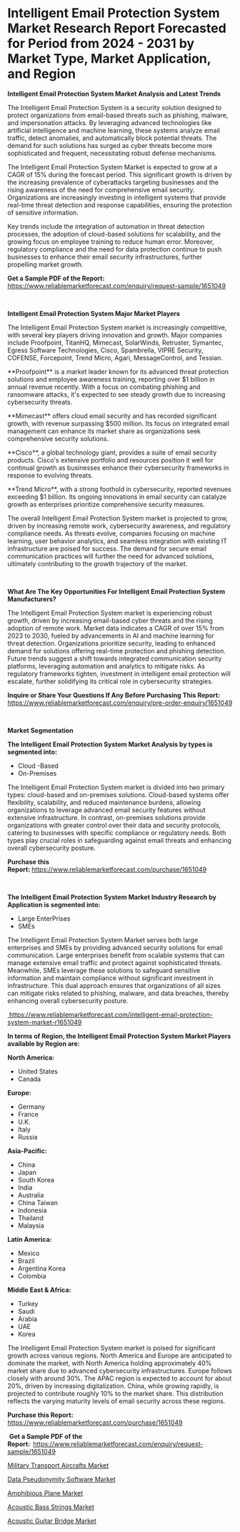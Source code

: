 <p><h1>Intelligent Email Protection System Market Research Report Forecasted for Period from 2024 -  2031 by Market Type, Market Application, and Region</h1></p><p><strong>Intelligent Email Protection System Market Analysis and Latest Trends</strong></p>
<p><p>The Intelligent Email Protection System is a security solution designed to protect organizations from email-based threats such as phishing, malware, and impersonation attacks. By leveraging advanced technologies like artificial intelligence and machine learning, these systems analyze email traffic, detect anomalies, and automatically block potential threats. The demand for such solutions has surged as cyber threats become more sophisticated and frequent, necessitating robust defense mechanisms.</p><p>The Intelligent Email Protection System Market is expected to grow at a CAGR of 15% during the forecast period. This significant growth is driven by the increasing prevalence of cyberattacks targeting businesses and the rising awareness of the need for comprehensive email security. Organizations are increasingly investing in intelligent systems that provide real-time threat detection and response capabilities, ensuring the protection of sensitive information.</p><p>Key trends include the integration of automation in threat detection processes, the adoption of cloud-based solutions for scalability, and the growing focus on employee training to reduce human error. Moreover, regulatory compliance and the need for data protection continue to push businesses to enhance their email security infrastructures, further propelling market growth.</p></p>
<p><strong>Get a Sample PDF of the Report:&nbsp;</strong> <a href="https://www.reliablemarketforecast.com/enquiry/request-sample/1651049?utm_campaign=1140&utm_medium=2&utm_source=Github&utm_content=ia&utm_term=26092024&utm_id=intelligent-email-protection-system">https://www.reliablemarketforecast.com/enquiry/request-sample/1651049</a></p>
<p>&nbsp;</p>
<p><strong>Intelligent Email Protection System Major Market Players</strong></p>
<p><p>The Intelligent Email Protection System market is increasingly competitive, with several key players driving innovation and growth. Major companies include Proofpoint, TitanHQ, Mimecast, SolarWinds, Retruster, Symantec, Egress Software Technologies, Cisco, Spambrella, VIPRE Security, COFENSE, Forcepoint, Trend Micro, Agari, MessageControl, and Tessian.</p><p>**Proofpoint** is a market leader known for its advanced threat protection solutions and employee awareness training, reporting over $1 billion in annual revenue recently. With a focus on combating phishing and ransomware attacks, it's expected to see steady growth due to increasing cybersecurity threats.</p><p>**Mimecast** offers cloud email security and has recorded significant growth, with revenue surpassing $500 million. Its focus on integrated email management can enhance its market share as organizations seek comprehensive security solutions.</p><p>**Cisco**, a global technology giant, provides a suite of email security products. Cisco's extensive portfolio and resources position it well for continual growth as businesses enhance their cybersecurity frameworks in response to evolving threats.</p><p>**Trend Micro**, with a strong foothold in cybersecurity, reported revenues exceeding $1 billion. Its ongoing innovations in email security can catalyze growth as enterprises prioritize comprehensive security measures.</p><p>The overall Intelligent Email Protection System market is projected to grow, driven by increasing remote work, cybersecurity awareness, and regulatory compliance needs. As threats evolve, companies focusing on machine learning, user behavior analytics, and seamless integration with existing IT infrastructure are poised for success. The demand for secure email communication practices will further the need for advanced solutions, ultimately contributing to the growth trajectory of the market.</p></p>
<p>&nbsp;</p>
<p><strong>What Are The Key Opportunities For Intelligent Email Protection System Manufacturers?</strong></p>
<p><p>The Intelligent Email Protection System market is experiencing robust growth, driven by increasing email-based cyber threats and the rising adoption of remote work. Market data indicates a CAGR of over 15% from 2023 to 2030, fueled by advancements in AI and machine learning for threat detection. Organizations prioritize security, leading to enhanced demand for solutions offering real-time protection and phishing detection. Future trends suggest a shift towards integrated communication security platforms, leveraging automation and analytics to mitigate risks. As regulatory frameworks tighten, investment in intelligent email protection will escalate, further solidifying its critical role in cybersecurity strategies.</p></p>
<p><strong>Inquire or Share Your Questions If Any Before Purchasing This Report:</strong> <a href="https://www.reliablemarketforecast.com/enquiry/pre-order-enquiry/1651049?utm_campaign=1140&utm_medium=2&utm_source=Github&utm_content=ia&utm_term=26092024&utm_id=intelligent-email-protection-system">https://www.reliablemarketforecast.com/enquiry/pre-order-enquiry/1651049</a></p>
<p>&nbsp;</p>
<p><strong>Market Segmentation</strong></p>
<p><strong>The Intelligent Email Protection System Market Analysis by types is segmented into:</strong></p>
<p><ul><li>Cloud -Based</li><li>On-Premises</li></ul></p>
<p><p>The Intelligent Email Protection System market is divided into two primary types: cloud-based and on-premises solutions. Cloud-based systems offer flexibility, scalability, and reduced maintenance burdens, allowing organizations to leverage advanced email security features without extensive infrastructure. In contrast, on-premises solutions provide organizations with greater control over their data and security protocols, catering to businesses with specific compliance or regulatory needs. Both types play crucial roles in safeguarding against email threats and enhancing overall cybersecurity posture.</p></p>
<p><strong>Purchase this Report:&nbsp;</strong><a href="https://www.reliablemarketforecast.com/purchase/1651049?utm_campaign=1140&utm_medium=2&utm_source=Github&utm_content=ia&utm_term=26092024&utm_id=intelligent-email-protection-system">https://www.reliablemarketforecast.com/purchase/1651049</a></p>
<p>&nbsp;</p>
<p><strong>The Intelligent Email Protection System Market Industry Research by Application is segmented into:</strong></p>
<p><ul><li>Large EnterPrises</li><li>SMEs</li></ul></p>
<p><p>The Intelligent Email Protection System Market serves both large enterprises and SMEs by providing advanced security solutions for email communication. Large enterprises benefit from scalable systems that can manage extensive email traffic and protect against sophisticated threats. Meanwhile, SMEs leverage these solutions to safeguard sensitive information and maintain compliance without significant investment in infrastructure. This dual approach ensures that organizations of all sizes can mitigate risks related to phishing, malware, and data breaches, thereby enhancing overall cybersecurity posture.</p></p>
<p><a href="https://www.reliablemarketforecast.com/intelligent-email-protection-system-market-r1651049?utm_campaign=1140&utm_medium=2&utm_source=Github&utm_content=ia&utm_term=26092024&utm_id=intelligent-email-protection-system">&nbsp;https://www.reliablemarketforecast.com/intelligent-email-protection-system-market-r1651049</a></p>
<p><strong>In terms of Region, the Intelligent Email Protection System Market Players available by Region are:</strong></p>
<p>
    <p> <strong> North America: </strong>
        <ul>
            <li>United States</li>
            <li>Canada</li>
        </ul>
        </p> 
    <p> <strong> Europe: </strong>
        <ul>
            <li>Germany</li>
            <li>France</li>
            <li>U.K.</li>
            <li>Italy</li>
            <li>Russia</li>
        </ul>
        </p> 
    <p> <strong> Asia-Pacific: </strong>
        <ul>
            <li>China</li>
            <li>Japan</li>
            <li>South Korea</li>
            <li>India</li>
            <li>Australia</li>
            <li>China Taiwan</li>
            <li>Indonesia</li>
            <li>Thailand</li>
            <li>Malaysia</li>
        </ul>
        </p> 
    <p> <strong> Latin America: </strong>
        <ul>
            <li>Mexico</li>
            <li>Brazil</li>
            <li>Argentina Korea</li>
            <li>Colombia</li>
        </ul>
        </p> 
    <p> <strong> Middle East & Africa: </strong>
        <ul>
            <li>Turkey</li>
            <li>Saudi</li>
            <li>Arabia</li>
            <li>UAE</li>
            <li>Korea</li>
        </ul>
    </p>
    </p>
<p><p>The Intelligent Email Protection System market is poised for significant growth across various regions. North America and Europe are anticipated to dominate the market, with North America holding approximately 40% market share due to advanced cybersecurity infrastructures. Europe follows closely with around 30%. The APAC region is expected to account for about 20%, driven by increasing digitalization. China, while growing rapidly, is projected to contribute roughly 10% to the market share. This distribution reflects the varying maturity levels of email security across these regions.</p></p>
<p><strong>Purchase this Report: </strong><a href="https://www.reliablemarketforecast.com/purchase/1651049?utm_campaign=1140&utm_medium=2&utm_source=Github&utm_content=ia&utm_term=26092024&utm_id=intelligent-email-protection-system">https://www.reliablemarketforecast.com/purchase/1651049</a></p>
<p>&nbsp;<strong>Get a Sample PDF of the Report:&nbsp;&nbsp;</strong><a href="https://www.reliablemarketforecast.com/enquiry/request-sample/1651049?utm_campaign=1140&utm_medium=2&utm_source=Github&utm_content=ia&utm_term=26092024&utm_id=intelligent-email-protection-system">https://www.reliablemarketforecast.com/enquiry/request-sample/1651049</a></p>
<p><strong></strong></p>
<p><p><a href="https://www.linkedin.com/pulse/insights-military-transport-aircrafts-industry-market-sl8ge?utm_campaign=1140&utm_medium=2&utm_source=Github&utm_content=ia&utm_term=26092024&utm_id=intelligent-email-protection-system">Military Transport Aircrafts Market</a></p><p><a href="https://github.com/SaraPrifti82/Market-Research-Report-List-1/blob/main/data-pseudonymity-software-market.md?utm_campaign=1140&utm_medium=2&utm_source=Github&utm_content=ia&utm_term=26092024&utm_id=intelligent-email-protection-system">Data Pseudonymity Software Market</a></p><p><a href="https://www.linkedin.com/pulse/global-perspectives-amphibious-plane-market-trends-forecast-gwlxf?utm_campaign=1140&utm_medium=2&utm_source=Github&utm_content=ia&utm_term=26092024&utm_id=intelligent-email-protection-system">Amphibious Plane Market</a></p><p><a href="https://issuu.com/reportprime-2/docs/acoustic-bass-strings-market-size-2_e15604a16c1f32?utm_campaign=1140&utm_medium=2&utm_source=Github&utm_content=ia&utm_term=26092024&utm_id=intelligent-email-protection-system">Acoustic Bass Strings Market</a></p><p><a href="https://issuu.com/reportprime-2/docs/acoustic-guitar-bridge-market-size-_22b55680651cca?utm_campaign=1140&utm_medium=2&utm_source=Github&utm_content=ia&utm_term=26092024&utm_id=intelligent-email-protection-system">Acoustic Guitar Bridge Market</a></p></p>